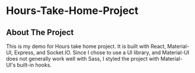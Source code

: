# Hours-Take-Home-Project

<!-- ABOUT THE PROJECT -->
## About The Project
This is my demo for Hours take home project. It is built with React, Material-UI, Express, and Socket.IO. Since I chose to use a UI library, and Material-UI does not generally work well with Sass, I styled the project with Material-UI's built-in hooks. 
